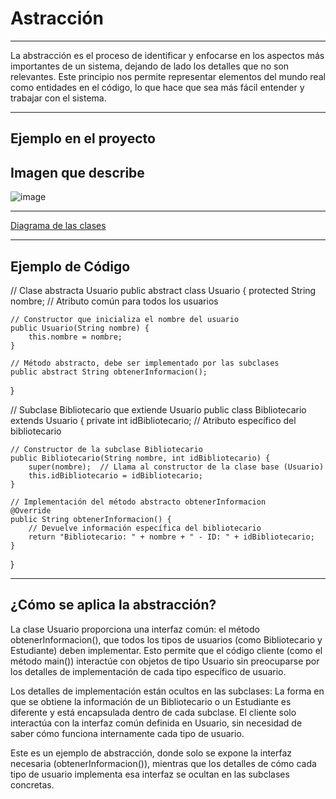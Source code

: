 # Astracción 
____________________________________________________________________________________________
 
La abstracción es el proceso de identificar y enfocarse en los aspectos más importantes de un sistema, dejando de lado los detalles que no son relevantes. Este principio nos permite representar elementos del mundo real como entidades en el código, lo que hace que sea más fácil entender y trabajar con el sistema.
____________________________________________________________________________________________
## Ejemplo en el proyecto 

## Imagen que describe
![image](https://github.com/user-attachments/assets/57a19514-1f6a-4d98-b88f-64096f1c51b6)

____________________________________________________________________________________________
[Diagrama de las clases](https://docs.google.com/presentation/d/1hRUJWvK62TNMjvtD5F0mrpfBQo8xms379FoKEji9zoo/edit#slide=id.p) 
____________________________________________________________________________________________
## Ejemplo de Código 

// Clase abstracta Usuario
public abstract class Usuario {
    protected String nombre;  // Atributo común para todos los usuarios

    // Constructor que inicializa el nombre del usuario
    public Usuario(String nombre) {
        this.nombre = nombre;
    }

    // Método abstracto, debe ser implementado por las subclases
    public abstract String obtenerInformacion();
}

// Subclase Bibliotecario que extiende Usuario
public class Bibliotecario extends Usuario {
    private int idBibliotecario;  // Atributo específico del bibliotecario

    // Constructor de la subclase Bibliotecario
    public Bibliotecario(String nombre, int idBibliotecario) {
        super(nombre);  // Llama al constructor de la clase base (Usuario)
        this.idBibliotecario = idBibliotecario;
    }

    // Implementación del método abstracto obtenerInformacion
    @Override
    public String obtenerInformacion() {
        // Devuelve información específica del bibliotecario
        return "Bibliotecario: " + nombre + " - ID: " + idBibliotecario;
    }
}


____________________________________________________________________________________________
## ¿Cómo se aplica la abstracción?

La clase Usuario proporciona una interfaz común: el método obtenerInformacion(), que todos los tipos de usuarios (como Bibliotecario y Estudiante) deben implementar. Esto permite que el código cliente (como el método main()) interactúe con objetos de tipo Usuario sin preocuparse por los detalles de implementación de cada tipo específico de usuario.

Los detalles de implementación están ocultos en las subclases: La forma en que se obtiene la información de un Bibliotecario o un Estudiante es diferente y está encapsulada dentro de cada subclase. El cliente solo interactúa con la interfaz común definida en Usuario, sin necesidad de saber cómo funciona internamente cada tipo de usuario.

Este es un ejemplo de abstracción, donde solo se expone la interfaz necesaria (obtenerInformacion()), mientras que los detalles de cómo cada tipo de usuario implementa esa interfaz se ocultan en las subclases concretas.
